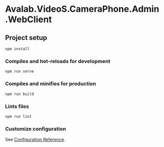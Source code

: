 # Avalab.VideoS.CameraPhone.Admin.WebClient

## Project setup
```
npm install
```

### Compiles and hot-reloads for development
```
npm run serve
```

### Compiles and minifies for production
```
npm run build
```

### Lints files
```
npm run lint
```

### Customize configuration
See [Configuration Reference](https://vitejs.dev/config/).
